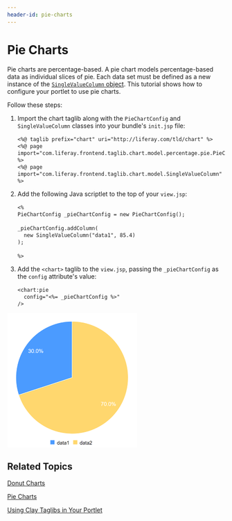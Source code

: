 ```yaml
---
header-id: pie-charts
---
```


# Pie Charts

Pie charts are percentage-based. A pie chart models percentage-based data as 
individual slices of pie. Each data set must be defined as a new instance of the 
[`SingleValueColumn` object](@app-ref@/foundation/latest/javadocs/com/liferay/frontend/taglib/chart/model/SingleValueColumn.html). 
This tutorial shows how to configure your portlet to use pie charts. 

Follow these steps:

1.  Import the chart taglib along with the `PieChartConfig` and 
    `SingleValueColumn` classes into your bundle's `init.jsp` file:

        <%@ taglib prefix="chart" uri="http://liferay.com/tld/chart" %>
        <%@ page import="com.liferay.frontend.taglib.chart.model.percentage.pie.PieChartConfig" %>
        <%@ page import="com.liferay.frontend.taglib.chart.model.SingleValueColumn" %>

2.  Add the following Java scriptlet to the top of your `view.jsp`:

        <%
        PieChartConfig _pieChartConfig = new PieChartConfig();

        _pieChartConfig.addColumn(
          new SingleValueColumn("data1", 85.4)
        );

        %>

3.  Add the `<chart>` taglib to the `view.jsp`, passing the `_pieChartConfig` 
    as the `config` attribute's value:

        <chart:pie
          config="<%= _pieChartConfig %>"
        />

![Figure 1: A pie chart models percentage-based data as individual slices of pie.](../../../images/chart-taglib-pie.png)

## Related Topics

[Donut Charts](/docs/7-1/tutorials/-/knowledge_base/t/donut-charts)

[Pie Charts](/docs/7-1/tutorials/-/knowledge_base/t/pie-charts)

[Using Clay Taglibs in Your Portlet](/docs/7-1/tutorials/-/knowledge_base/t/using-the-clay-taglib-in-your-portlets)
